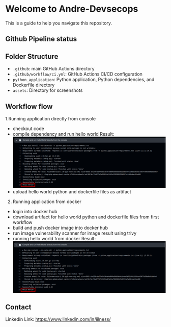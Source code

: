 # Welcome to Andre-Devsecops
This is a guide to help you navigate this repository.

## Github Pipeline status

## Folder Structure
- `.github`: main GitHub Actions directory
- `.github/workflow/ci.yml`: GitHub Actions CI/CD configuration
- `python_application`: Python application, Python dependencies, and Dockerfile directory
- `assets`: Directory for screenshots

## Workflow flow
1.Running application directly from console
- checkout code
- compile dependency and run hello world
Result: ![Run_Hello_World_Directly](assets/Run_Hello_World_Directly.png)
- upload hello world python and dockerfile files as artifact

2. Running application from docker
- login into docker hub
- download artifact for hello world python and dockerfile files from first workflow
- build and push docker image into docker hub
- run image vulnerability scanner for image result using trivy
- running hello world from docker
Result: ![Run_Hello_World_from_Docker](assets/Run_Hello_World_from_Docker.png)

## Contact
Linkedin Link: https://www.linkedin.com/in/iilness/
